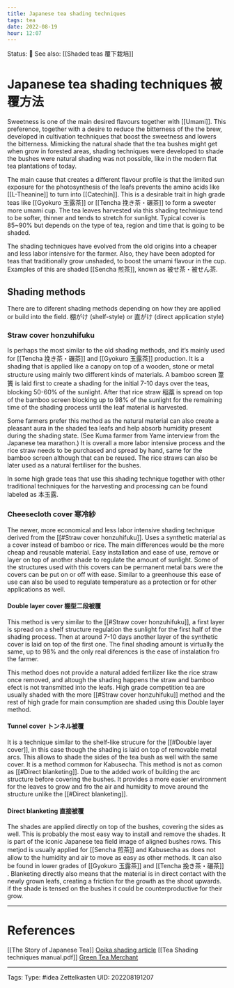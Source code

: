 ```yaml
---
title: Japanese tea shading techniques
tags: tea
date: 2022-08-19
hour: 12:07
---
```

Status: 🌱
See also: [[Shaded teas 覆下栽培]]

# Japanese tea shading techniques 被覆方法
Sweetness is one of the main desired flavours together with [[Umami]]. This preference, together with a desire to reduce the bitterness of the the brew, developed in cultivation techniques that boost the sweetness and lowers the bitterness. Mimicking the natural shade that the tea bushes might get when grow in forested areas, shading techniques were developed to shade the bushes were natural shading was not possible, like in the modern flat tea plantations of today.

The main cause that creates a different flavour profile is that the limited sun exposure for the photosynthesis of the leafs prevents the amino acids like [[L-Theanine]] to turn into [[Catechin]]. This is a desirable trait in high grade teas like [[Gyokuro 玉露茶]] or [[Tencha 挽き茶・碾茶]] to form a sweeter more umami cup. The tea leaves harvested via this shading technique tend to be softer, thinner and tends to stretch for sunlight. Typical cover is 85~90% but depends on the type of tea, region and time that is going to be shaded.

The shading techniques have evolved from the old origins into a cheaper and less labor intensive for the farmer. Also, they have been adopted for teas that traditionally grow unshaded, to boost the umami flavour in the cup. Examples of this are shaded [[Sencha 煎茶]], known as 被せ茶・被せん茶.

## Shading methods
There are to diferent shading methods depending on how they are applied or build into the field. 棚がけ (shelf-style) or 直がけ (direct application style)

### Straw cover honzuhifuku 
Is perhaps the most similar to the old shading methods, and it’s mainly used for [[Tencha 挽き茶・碾茶]] and [[Gyokuro 玉露茶]] production. It is a shading that is applied like a canopy on top of a wooden, stone or metal structure using mainly two different kinds of materials. A bamboo screen 葦簀 is laid first to create a shading for the initial 7-10 days over the teas, blocking 50-60% of the sunlight. After that rice straw 稲藁 is spread on top of the bamboo screen blocking up to 98% of the sunlight for the remaining time of the shading process until the leaf material is harvested. 

Some farmers prefer this method as the natural material can also create a pleasant aura in the shaded tea leafs and help absorb humidity present during the shading state. (See Kuma farmer from Yame interview from the Japanese tea marathon.) It is overall a more labor intensive process and the rice straw needs to be purchased and spread by hand, same for the bamboo screen although that can be reused. The rice straws can also be later used as a natural fertiliser for the bushes.

In some high grade teas that use this shading technique together with other traditional techniques for the harvesting and processing can be found labeled as 本玉露.

### Cheesecloth cover 寒冷紗
The newer, more economical and less labor intensive shading technique derived from the [[#Straw cover honzuhifuku]]. Uses a synthetic material as a cover instead of bamboo or rice. The main differences would be the more cheap and reusable material. Easy installation and ease of use, remove or layer on top of another shade to regulate the amount of sunlight. Some of the structures used with this covers can be permanent metal bars were the covers can be put on or off with ease. Similar to a greenhouse this ease of use can also be used to regulate temperature as a protection or for other applications as well.

#### Double layer cover 棚型二段被覆
This method is very similar to the [[#Straw cover honzuhifuku]], a first layer is spread on a shelf structure regulation the sunlight for the first half of the shading process. Then at around 7-10 days another layer of the synthetic cover is laid on top of the first one. The final shading amount is virtually the same, up to 98% and the only real diferences is the ease of instalation fro the farmer. 

This method does not provide a natural added fertilizer like the rice straw once removed, and altough the shading happens the straw and bamboo efect is not transmitted into the leafs. High grade competition tea are usually shaded with the more [[#Straw cover honzuhifuku]] method and the rest of high grade for main consumption are shaded using this Double layer method.

#### Tunnel cover トンネル被覆
It is a technique similar to the shelf-like strucure for the [[#Double layer cover]], in this case though the shading is laid on top of removable metal arcs. This allows to shade the sides of the tea bush as well with the same cover. It is a method common for Kabusecha. This method is not as comon as [[#Direct blanketing]]. Due to the added work of building the arc structure before covering the bushes. It provides a more easier environment for the leaves to grow and fro the air and humidity to move around the structure unlike the [[#Direct blanketing]]. 

#### Direct blanketing 直接被覆
The shades are applied directly on top of the bushes, covering the sides as well. This is probably the most easy way to install and remove the shades. It is part of the iconic Japanese tea field image of aligned bushes rows. This metjod is usually applied for [[Sencha 煎茶]] and Kabusecha as does not allow to the humidity and air to move as easy as other methods. It can also be found in lower grades of [[Gyokuro 玉露茶]] and [[Tencha 挽き茶・碾茶]] . Blanketing directly also means that the material is in direct contact with the newly grown leafs, creating a friction for the growth as the shoot upwards. if the shade is tensed on the bushes it could be counterproductive for their grow.








---
# References
[[The Story of Japanese Tea]]
[Ooika shading article](https://ooika.co/learn/tea-shading)
[[Tea Shading techniques manual.pdf]]
[Green Tea Merchant](https://www.shizuokatea.com/blog/covering-process-of-japanese-tea-plants/)


---
Tags:
Type: #idea
Zettelkasten UID: 202208191207
